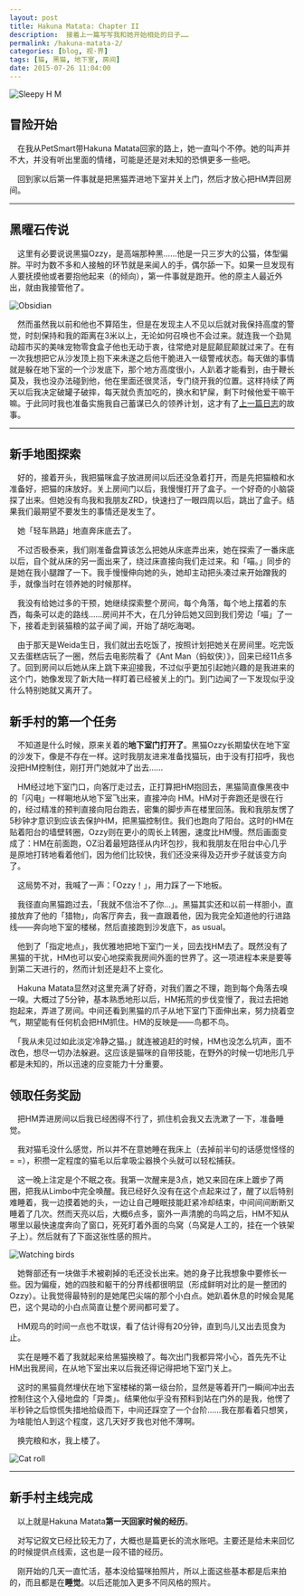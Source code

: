 ```yaml
---
layout: post
title: Hakuna Matata: Chapter II
description:  接着上一篇写写我和她开始相处的日子……
permalink: /hakuna-matata-2/
categories: [blog, 视·界]
tags: [猫, 黑猫, 地下室, 房间]
date: 2015-07-26 11:04:00
--- 
```


![Sleepy H M](http://lanternd.qiniudn.com/Pic4Post/hakuna-matata/cat-hm-3.jpg "Sleepy H M")

## 冒险开始

　在我从PetSmart带Hakuna Matata回家的路上，她一直叫个不停。她的叫声并不大，并没有听出里面的情绪，可能是还是对未知的恐惧更多一些吧。

　回到家以后第一件事就是把黑猫弄进地下室并关上门，然后才放心把HM弄回房间。

------

## 黑曜石传说

　这里有必要说说黑猫Ozzy，是高端那种黑……他是一只三岁大的公猫，体型偏胖。平时为数不多和人接触的环节就是来闻人的手，偶尔舔一下。如果一旦发现有人要抚摸他或者要抱他起来（的倾向），第一件事就是跑开。他的原主人最近外出，就由我接管他了。

![Obsidian](http://lanternd.qiniudn.com/Pic4Post/hakuna-matata/cat-oz.jpg "Obsidian - Ozzy")

　然而虽然我以前和他也不算陌生，但是在发现主人不见以后就对我保持高度的警觉，时刻保持和我的距离在3米以上，无论如何召唤也不会过来。就连我一个劲晃动超市买的美味宠物零食盒子他也无动于衷，往常绝对是屁颠屁颠就过来了。在有一次我想把它从沙发顶上抱下来未遂之后他干脆进入一级警戒状态。每天做的事情就是躲在地下室的一个沙发底下，那个地方高度很小，人趴着才能看到，由于鞭长莫及，我也没办法碰到他，他在里面还很灵活，专门绕开我的位置。这样持续了两天以后我决定破罐子破摔，每天就负责加吃的，换水和铲屎，剩下时候他爱干嘛干嘛。于此同时我也准备实施我自己蓄谋已久的领养计划，这才有了[上一篇日志](/hakuna-matata/)的故事。

------

## 新手地图探索

　好的，接着开头，我把猫咪盒子放进房间以后还没急着打开，而是先把猫粮和水准备好，把猫的床放好。关上房间门以后，我慢慢打开了盒子。一个好奇的小脑袋探了出来。但她没有鸟我和我朋友ZRD，快速扫了一眼四周以后，跳出了盒子。结果我们最期望不要发生的事情还是发生了。

　她「轻车熟路」地直奔床底去了。

　不过否极泰来，我们刚准备盘算该怎么把她从床底弄出来，她在探索了一番床底以后，自个就从床的另一面出来了，绕过床直接向我们走过来。和「喵。」同步的是她在我小腿蹭了一下。我手慢慢伸向她的头，她却主动把头凑过来开始蹭我的手，就像当时在领养她的时候那样。

　我没有给她过多的干预，她继续探索整个房间，每个角落，每个地上摆着的东西，每条可以走的路线……房间并不大，在几分钟后她又回到我们旁边「喵」了一下，接着走到装猫粮的盆子闻了闻，开始了胡吃海喝。

　由于那天是Weida生日，我们就出去吃饭了，按照计划把她关在房间里。吃完饭又去蛋糕店玩了一圈，然后去电影院看了《Ant Man（蚂蚁侠）》，回来已经11点多了。回到房间以后她从床上跳下来迎接我，不过似乎更加引起她兴趣的是我进来的这个门，她像发现了新大陆一样盯着已经被关上的门。到门边闻了一下发现似乎没什么特别她就又离开了。

## 新手村的第一个任务

　不知道是什么时候，原来关着的**地下室门打开了**。黑猫Ozzy长期蛰伏在地下室的沙发下，像是不存在一样。这时我朋友进来准备找猫玩，由于没有打招呼，我也没把HM控制住，刚打开门她就冲了出去……

　HM经过地下室门口，向客厅走过去，正打算把HM抱回去，黑猫简直像黑夜中的「闪电」一样唰地从地下室飞出来，直接冲向 HM。HM对于奔跑还是很在行的，经过精准的预判直接向阳台跑去，密集的脚步声在楼里回荡。我和我朋友愣了5秒钟才意识到应该去保护HM，把黑猫控制住。我们也跑向了阳台。这时的HM在贴着阳台的墙壁转圈，Ozzy则在更小的周长上转圈，速度比HM慢。然后画面变成了：HM在前面跑，OZ沿着最短路径从内环包抄，我和我朋友在阳台中心几乎是原地打转地看着他们，因为他们比较快，我们还没来得及迈开步子就该变方向了。

　这局势不对，我喊了一声：「Ozzy！」，用力踩了一下地板。

　我径直向黑猫跑过去，「我就不信治不了你…」。黑猫其实还和以前一样胆小，直接放弃了他的「猎物」，向客厅奔去，我一直跟着他，因为我完全知道他的行进路线——奔向地下室的楼梯，然后直接跑到沙发底下，as usual。

　他到了「指定地点」，我优雅地把地下室门一关，回去找HM去了。既然没有了黑猫的干扰，HM也可以安心地探索我房间外面的世界了。这一项进程本来是要等到第二天进行的，然而计划还是赶不上变化。

　Hakuna Matata显然对这里充满了好奇，对我们置之不理，跑到每个角落去嗅一嗅。大概过了5分钟，基本熟悉地形以后，HM拓荒的步伐变慢了，我过去把她抱起来，弄进了房间。中间还看到黑猫的爪子从地下室门下面伸出来，努力挠着空气，期望能有任何机会把HM抓住。HM的反映是——鸟都不鸟。

　「我从未见过如此淡定冷静之猫。」就连被追赶的时候，HM也没怎么坑声，面不改色，想尽一切办法躲避。这应该是猫咪的自带技能，在野外的时候一切地形几乎都是未知的，所以迅速的应变能力十分重要。

## 领取任务奖励

　把HM弄进房间以后我已经困得不行了，抓住机会我又去洗漱了一下，准备睡觉。

　我对猫毛没什么感觉，所以并不在意她睡在我床上（去掉前半句的话感觉怪怪的 = =），积攒一定程度的猫毛以后拿吸尘器换个头就可以轻松捕获。

　这一晚上注定是个不眠之夜。我第一次醒来是3点，她又来回在床上踱步了两圈，把我从Limbo中完全唤醒。我已经好久没有在这个点起来过了，醒了以后特别难睡着，我一边摸着她的头，一边让自己睡眠技能赶紧冷却结束，中间间间断断又睡着了几次。然而天亮以后，大概6点多，窗外一声清脆的鸟鸣之后，HM不知从哪里以最快速度奔向了窗口，死死盯着外面的鸟窝（鸟窝是人工的，挂在一个铁架子上）。然后就有了下面这张性感的照片。

![Watching birds](http://lanternd.qiniudn.com/Pic4Post/hakuna-matata/cat-hm-2.jpg "Watching birds")

　她臀部还有一块做手术被剃掉的毛还没长出来。她的身子比我想象中要修长一些。因为偏瘦，她的四肢和躯干的分界线都很明显（形成鲜明对比的是一整团的Ozzy）。让我觉得最特别的是她尾巴尖端的那个小白点。她趴着休息的时候会晃尾巴，这个晃动的小白点简直让整个房间都可爱了。

　HM观鸟的时间一点也不耽误，看了估计得有20分钟，直到鸟儿又出去觅食为止。

　实在是睡不着了我就起来给黑猫换粮了。每次出门我都异常小心，首先先不让HM出我房间，在从地下室出来以后我还得记得把地下室门关上。

　这时的黑猫竟然埋伏在地下室楼梯的第一级台阶，显然是等着开门一瞬间冲出去控制住这个入侵地盘的「异类」。结果他似乎没有预料到站在门外的是我，他愣了半秒钟之后惊慌失措地拾级而下，中间还踩空了一个台阶……我在那看着只想笑，为啥能怕人到这个程度，这几天好歹我也对他不薄啊。

　换完粮和水，我上楼了。

![Cat roll](http://lanternd.qiniudn.com/Pic4Post/hakuna-matata/cat-hm-8.jpg "鹦鹉螺猫")

------

## 新手村主线完成

　以上就是Hakuna Matata**第一天回家时候的经历**。

　对写记叙文已经比较无力了，大概也是篇更长的流水账吧。主要还是给未来回忆的时候提供点线索，这也是一段不错的经历。

　刚开始的几天一直忙活，基本没给猫咪拍照片，所以上面这些基本都是后来拍的，而且都是在**睡觉**。以后还能加入更多不同风格的照片。
